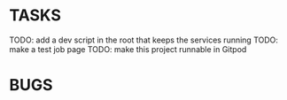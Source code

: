 # TASKS

TODO: add a dev script in the root that keeps the services running
TODO: make a test job page
TODO: make this project runnable in Gitpod


# BUGS
